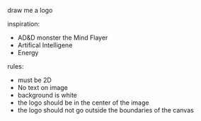 draw me a logo

inspiration:
- AD&D monster the Mind Flayer
- Artifical Intelligene
- Energy

rules:
- must be 2D
- No text on image
- background is white  
- the logo should be in the center of the image
- the logo should not go outside the boundaries of the canvas

